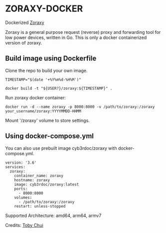 # ZORAXY-DOCKER

Dockerized [Zoraxy](https://github.com/tobychui/zoraxy)

Zoraxy is a general purpose request (reverse) proxy and forwarding tool for low power devices, written in Go. This is only a docker containerized version of zoraxy.

## Build image using Dockerfile

Clone the repo to build your own image.

```
TIMESTAMP="$(date '+%Y%m%d-%H%M')"

docker build -t "${USER?}/zoraxy:${TIMESTAMP}" .
```

Run zoraxy docker container:
```
docker run -d --name zoraxy -p 8000:8000 -v /path/to/zoraxy:/zoraxy your_username/zoraxy:YYYYMMDD-HHMM
```

Mount '/zoraxy' volume to store settings.

## Using docker-compose.yml

You can also use prebuilt image cyb3rdoc/zoraxy with docker-compose.yml.

```
version: '3.6'
services:
  zoraxy:
    container_name: zoraxy
    hostname: zoraxy
    image: cyb3rdoc/zoraxy:latest
    ports:
      - 8000:8000
    volumes:
      - /path/to/zoraxy:/zoraxy
    restart: unless-stopped

```

Supported Architecture: amd64, arm64, armv7

Credits: [Toby Chui](https://github.com/tobychui)
